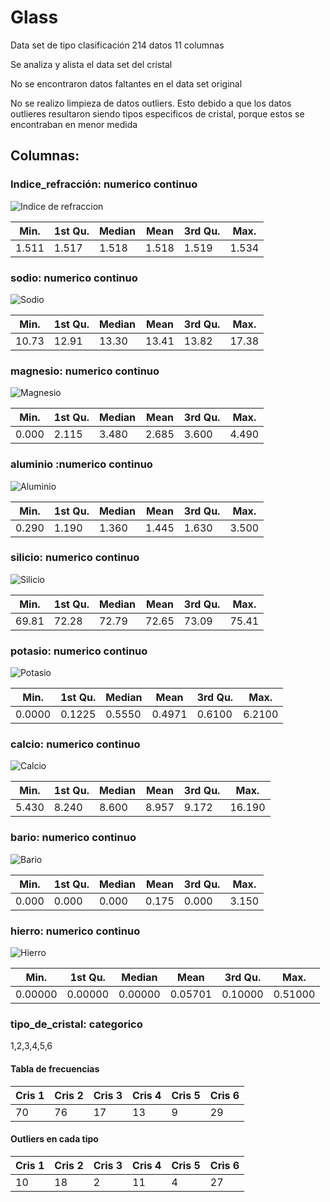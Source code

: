 # Glass
Data set de tipo clasificación 214 datos 11  columnas

Se analiza y alista el data set del cristal

No se encontraron datos faltantes en el data set original

No se realizo limpieza de datos outliers. Esto debido a que los datos outlieres resultaron siendo
tipos especificos de cristal, porque estos se encontraban en menor medida

## Columnas:


   ### Indice_refracción: numerico continuo
   
   ![Indice de refraccion](https://github.com/EfrainSO/diplomado/blob/main/Proyecto%202/Glass/Imagenes/indice.png)

   |Min. |1st Qu.  |Median |Mean |3rd Qu.|Max.| 
   |-----|---------|-------|-----|-------|----|   
   |1.511|1.517    |1.518  |1.518| 1.519 |1.534| 
  
  
   ### sodio: numerico continuo
   
![Sodio](https://github.com/EfrainSO/diplomado/blob/main/Proyecto%202/Glass/Imagenes/sodio.png)

   |Min. |1st Qu.  |Median |Mean |3rd Qu.|Max.| 
   |-----|---------|-------|-----|-------|----|   
  |10.73 |  12.91  | 13.30 |  13.41 |  13.82 |  17.38 |
  
  
### magnesio: numerico continuo

![Magnesio](https://github.com/EfrainSO/diplomado/blob/main/Proyecto%202/Glass/Imagenes/magnesio.png)

   |Min. |1st Qu.  |Median |Mean |3rd Qu.|Max.| 
   |-----|---------|-------|-----|-------|----|    
  |0.000  | 2.115  | 3.480  | 2.685  | 3.600  | 4.490 |
  
  
  
### aluminio :numerico continuo

![Aluminio](https://github.com/EfrainSO/diplomado/blob/main/Proyecto%202/Glass/Imagenes/aluminio.png)

   |Min. |1st Qu.  |Median |Mean |3rd Qu.|Max.| 
   |-----|---------|-------|-----|-------|----|  
 | 0.290  | 1.190  | 1.360 |  1.445 |  1.630  | 3.500 |


### silicio: numerico continuo

![Silicio](https://github.com/EfrainSO/diplomado/blob/main/Proyecto%202/Glass/Imagenes/silicio.png)

   |Min. |1st Qu.  |Median |Mean |3rd Qu.|Max.| 
   |-----|---------|-------|-----|-------|----|  
  |69.81  | 72.28 |  72.79 |  72.65  | 73.09 |  75.41| 


### potasio: numerico continuo

![Potasio](https://github.com/EfrainSO/diplomado/blob/main/Proyecto%202/Glass/Imagenes/potasio.png)

   |Min. |1st Qu.  |Median |Mean |3rd Qu.|Max.| 
   |-----|---------|-------|-----|-------|----|  
| 0.0000 | 0.1225 | 0.5550 | 0.4971 | 0.6100 | 6.2100 |


### calcio: numerico continuo

![Calcio](https://github.com/EfrainSO/diplomado/blob/main/Proyecto%202/Glass/Imagenes/calcio.png)


   |Min. |1st Qu.  |Median |Mean |3rd Qu.|Max.| 
   |-----|---------|-------|-----|-------|----|  
 | 5.430  | 8.240 |  8.600 |  8.957 |  9.172 | 16.190 |


### bario: numerico continuo

![Bario](https://github.com/EfrainSO/diplomado/blob/main/Proyecto%202/Glass/Imagenes/bario.png)

   |Min. |1st Qu.  |Median |Mean |3rd Qu.|Max.| 
   |-----|---------|-------|-----|-------|----|  
 | 0.000 |  0.000 |  0.000  | 0.175  | 0.000 |  3.150 |


### hierro: numerico continuo

![Hierro](https://github.com/EfrainSO/diplomado/blob/main/Proyecto%202/Glass/Imagenes/hierro.png)


   |Min. |1st Qu.  |Median |Mean |3rd Qu.|Max.| 
   |-----|---------|-------|-----|-------|----|  
| 0.00000 | 0.00000 | 0.00000 | 0.05701 | 0.10000 | 0.51000 | 


### tipo_de_cristal: categorico


1,2,3,4,5,6

#### Tabla de frecuencias

|Cris 1 |Cris 2| Cris 3| Cris 4 | Cris 5 | Cris 6|
|-------|-------|------|---------|-------|--------|
|70 | 76 | 17 | 13| 9| 29|


#### Outliers en cada tipo

|Cris 1 |Cris 2| Cris 3| Cris 4 | Cris 5 | Cris 6|
|-------|-------|------|---------|-------|--------|
|10 | 18 | 2 | 11| 4| 27|

